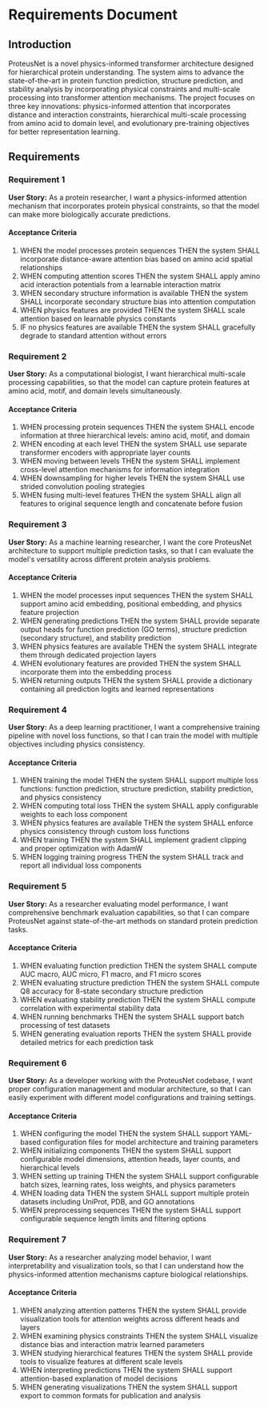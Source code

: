 # Requirements Document

## Introduction

ProteusNet is a novel physics-informed transformer architecture designed for hierarchical protein understanding. The system aims to advance the state-of-the-art in protein function prediction, structure prediction, and stability analysis by incorporating physical constraints and multi-scale processing into transformer attention mechanisms. The project focuses on three key innovations: physics-informed attention that incorporates distance and interaction constraints, hierarchical multi-scale processing from amino acid to domain level, and evolutionary pre-training objectives for better representation learning.

## Requirements

### Requirement 1

**User Story:** As a protein researcher, I want a physics-informed attention mechanism that incorporates protein physical constraints, so that the model can make more biologically accurate predictions.

#### Acceptance Criteria

1. WHEN the model processes protein sequences THEN the system SHALL incorporate distance-aware attention bias based on amino acid spatial relationships
2. WHEN computing attention scores THEN the system SHALL apply amino acid interaction potentials from a learnable interaction matrix
3. WHEN secondary structure information is available THEN the system SHALL incorporate secondary structure bias into attention computation
4. WHEN physics features are provided THEN the system SHALL scale attention based on learnable physics constants
5. IF no physics features are available THEN the system SHALL gracefully degrade to standard attention without errors

### Requirement 2

**User Story:** As a computational biologist, I want hierarchical multi-scale processing capabilities, so that the model can capture protein features at amino acid, motif, and domain levels simultaneously.

#### Acceptance Criteria

1. WHEN processing protein sequences THEN the system SHALL encode information at three hierarchical levels: amino acid, motif, and domain
2. WHEN encoding at each level THEN the system SHALL use separate transformer encoders with appropriate layer counts
3. WHEN moving between levels THEN the system SHALL implement cross-level attention mechanisms for information integration
4. WHEN downsampling for higher levels THEN the system SHALL use strided convolution pooling strategies
5. WHEN fusing multi-level features THEN the system SHALL align all features to original sequence length and concatenate before fusion

### Requirement 3

**User Story:** As a machine learning researcher, I want the core ProteusNet architecture to support multiple prediction tasks, so that I can evaluate the model's versatility across different protein analysis problems.

#### Acceptance Criteria

1. WHEN the model processes input sequences THEN the system SHALL support amino acid embedding, positional embedding, and physics feature projection
2. WHEN generating predictions THEN the system SHALL provide separate output heads for function prediction (GO terms), structure prediction (secondary structure), and stability prediction
3. WHEN physics features are available THEN the system SHALL integrate them through dedicated projection layers
4. WHEN evolutionary features are provided THEN the system SHALL incorporate them into the embedding process
5. WHEN returning outputs THEN the system SHALL provide a dictionary containing all prediction logits and learned representations

### Requirement 4

**User Story:** As a deep learning practitioner, I want a comprehensive training pipeline with novel loss functions, so that I can train the model with multiple objectives including physics consistency.

#### Acceptance Criteria

1. WHEN training the model THEN the system SHALL support multiple loss functions: function prediction, structure prediction, stability prediction, and physics consistency
2. WHEN computing total loss THEN the system SHALL apply configurable weights to each loss component
3. WHEN physics features are available THEN the system SHALL enforce physics consistency through custom loss functions
4. WHEN training THEN the system SHALL implement gradient clipping and proper optimization with AdamW
5. WHEN logging training progress THEN the system SHALL track and report all individual loss components

### Requirement 5

**User Story:** As a researcher evaluating model performance, I want comprehensive benchmark evaluation capabilities, so that I can compare ProteusNet against state-of-the-art methods on standard protein prediction tasks.

#### Acceptance Criteria

1. WHEN evaluating function prediction THEN the system SHALL compute AUC macro, AUC micro, F1 macro, and F1 micro scores
2. WHEN evaluating structure prediction THEN the system SHALL compute Q8 accuracy for 8-state secondary structure prediction
3. WHEN evaluating stability prediction THEN the system SHALL compute correlation with experimental stability data
4. WHEN running benchmarks THEN the system SHALL support batch processing of test datasets
5. WHEN generating evaluation reports THEN the system SHALL provide detailed metrics for each prediction task

### Requirement 6

**User Story:** As a developer working with the ProteusNet codebase, I want proper configuration management and modular architecture, so that I can easily experiment with different model configurations and training settings.

#### Acceptance Criteria

1. WHEN configuring the model THEN the system SHALL support YAML-based configuration files for model architecture and training parameters
2. WHEN initializing components THEN the system SHALL support configurable model dimensions, attention heads, layer counts, and hierarchical levels
3. WHEN setting up training THEN the system SHALL support configurable batch sizes, learning rates, loss weights, and physics parameters
4. WHEN loading data THEN the system SHALL support multiple protein datasets including UniProt, PDB, and GO annotations
5. WHEN preprocessing sequences THEN the system SHALL support configurable sequence length limits and filtering options

### Requirement 7

**User Story:** As a researcher analyzing model behavior, I want interpretability and visualization tools, so that I can understand how the physics-informed attention mechanisms capture biological relationships.

#### Acceptance Criteria

1. WHEN analyzing attention patterns THEN the system SHALL provide visualization tools for attention weights across different heads and layers
2. WHEN examining physics constraints THEN the system SHALL visualize distance bias and interaction matrix learned parameters
3. WHEN studying hierarchical features THEN the system SHALL provide tools to visualize features at different scale levels
4. WHEN interpreting predictions THEN the system SHALL support attention-based explanation of model decisions
5. WHEN generating visualizations THEN the system SHALL support export to common formats for publication and analysis